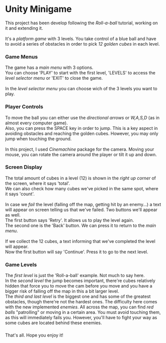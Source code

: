 # Unity Minigame
This project has been develop following the *Roll-a-ball* tutorial, working on it and extending it.<br/>
<br/>
It's a *platform game* with 3 levels. You take control of a blue ball and have to avoid a series of obstacles
in order to pick *12 golden cubes* in each level.<br/>

### Game Menus
The game has a *main menu* with 3 options.<br/>
You can choose 'PLAY' to start with the first level, 'LEVELS' to access the *level selector menu* or 'EXIT'
to close the game.<br/>
<br/>
In the *level selector menu* you can choose wich of the 3 levels you want to play.<br/>

### Player Controls
To move the ball you can either use the *directional arrows* or *W,A,S,D* (as in almost every computer game).<br/>
Also, you can press the SPACE key in order to jump. This is a key aspect in avoiding obstacles and reaching the golden cubes.
However, you may only jump when touching the ground.<br/>
<br/>
In this project, I used *Cinemachine* package for the camera. Moving your mouse, you can rotate the camera around
the player or tilt it up and down.<br/>

### Screen Display
The total amount of cubes in a level (12) is shown in the *right up corner* of the screen, where it says 'total'.<br/>
We can also check how many cubes we've picked in the same spot, where it says 'count'.<br/>
<br/>
In case we *fail* the level (falling off the map, getting hit by an enemy...) a text will appear on screen telling
us that we've failed. Two buttons we'll appear as well.<br/>
The first button says 'Retry'. It allows us to play the level again.<br/>
The second one is the 'Back' button. We can press it to return to the *main menu*.<br/>
<br/>
If we collect the 12 cubes, a text informing that we've completed the level will appear.<br/>
Now the first button will say 'Continue'. Press it to go to the next level.

### Game Levels
The *first level* is just the 'Roll-a-ball' example. Not much to say here.<br/>
In the *second level* the jump becomes important, there're cubes relatively hidden that force you to move the cam
before you move and you have a bigger risk of falling off the map in this a bit larger level.<br/>
The *third and last level* is the biggest one and has some of the greatest obstacles, though there're not the hardest ones.
The difficulty here comes with the new implemented *enemies*. All across the map, you can find *red balls* "patrolling" or
moving in a certain area. You must avoid touching them, as this will immediately fails you. However, you'll have to fight your
way as some cubes are located behind these enemies.<br/>

###
That's all. Hope you enjoy it!
